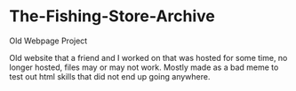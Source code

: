 # The-Fishing-Store-Archive
Old Webpage Project

Old website that a friend and I worked on that was hosted for some time, no longer hosted, files may or may not work.
Mostly made as a bad meme to test out html skills that did not end up going anywhere.
